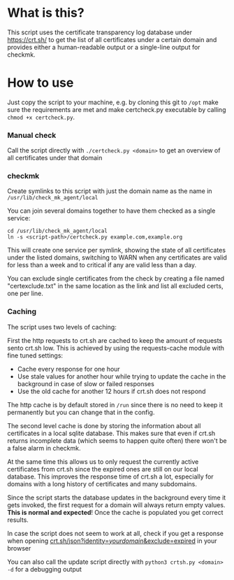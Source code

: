 # What is this?

This script uses the certificate transparency log database under https://crt.sh/ to get the list 
of all certificates under a certain domain and provides either a human-readable output or a single-line
output for checkmk. 

# How to use

Just copy the script to your machine, e.g. by cloning this git to `/opt` make sure the requirements are met and 
make certcheck.py executable by calling `chmod +x certcheck.py`. 

### Manual check
Call the script directly with `./certcheck.py <domain>` to get an overview of all certificates under that domain

### checkmk

Create symlinks to this script with just the domain name as the name in `/usr/lib/check_mk_agent/local`

You can join several domains together to have them checked as a single service:

```
cd /usr/lib/check_mk_agent/local
ln -s <script-path>/certcheck.py example.com,example.org
``` 

This will create one service per symlink, showing the state of all certificates under the listed domains, 
switching to WARN when any certificates are valid for less than a week and to critical if any are 
valid less than a day.

You can exclude single certificates from the check by creating a file named "certexclude.txt" in the same location
as the link and list all excluded certs, one per line.

### Caching

The script uses two levels of caching: 

First the http requests to crt.sh are cached to keep the amount of requests sento crt.sh low. 
This is achieved by using the requests-cache module with fine tuned settings:

- Cache every response for one hour
- Use stale values for another hour while trying to update the cache in the background in 
  case of slow or failed responses
- Use the old cache for another 12 hours if crt.sh does not respond

The http cache is by default stored in `/run` since there is no need to keep it permanently 
but you can change that in the config.

The second level cache is done by storing the information about all certificates in a local sqlite database. 
This makes sure that even if crt.sh returns incomplete data (which seems to happen quite often) there won't be a false
alarm in checkmk. 

At the same time this allows us to only request the currently active certificates from crt.sh since the expired ones 
are still on our local database. This improves the response time of crt.sh a lot, especially for domains with a long 
history of certificates and many subdomains. 

Since the script starts the database updates in the background every time it gets invoked, 
the first request for a domain will always return empty values. **This is normal and expected**! 
Once the cache is populated you get correct results. 

In case the script does not seem to work at all, check if you get a response when opening 
[crt.sh/json?identity=*yourdomain*&exclude=expired](https://crt.sh/json?identity=example.com&exclude=expired) 
in your browser

You can also call the update script directly with `python3 crtsh.py <domain> -d` for a debugging output